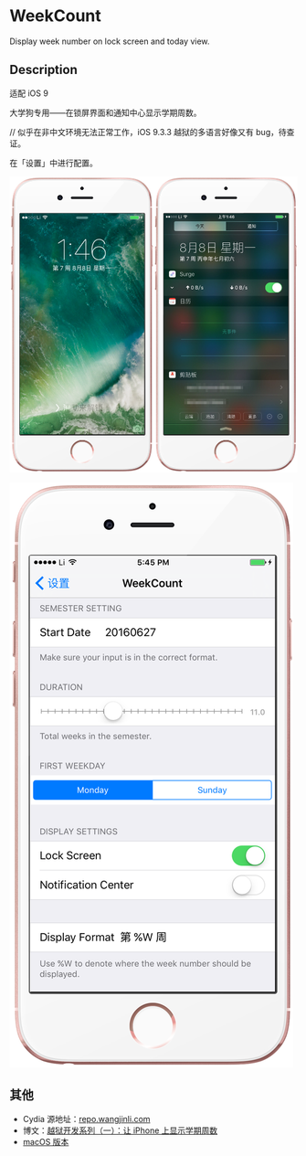 # WeekCount

Display week number on lock screen and today view.

## Description

适配 iOS 9

大学狗专用——在锁屏界面和通知中心显示学期周数。

// 似乎在非中文环境无法正常工作，iOS 9.3.3 越狱的多语言好像又有 bug，待查证。

在「设置」中进行配置。

![](screenshots/1.png)

![](screenshots/2.png)

## 其他

- Cydia 源地址：[repo.wangjinli.com](http://repo.wangjinli.com)
- 博文：[越狱开发系列（一）：让 iPhone 上显示学期周数](http://wangjinli.com/blog/2016/08/jailbreak-development-1-0/)
- [macOS 版本](https://github.com/JeziL/WeekCount)